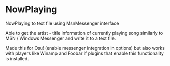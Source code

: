# NowPlaying
NowPlaying to text file using MsnMessenger interface

Able to get the artist - title information of currently playing song similarly to MSN / Windows Messenger
and write it to a text file.

Made this for Osu! (enable messenger integration in options) but also works with players like Winamp and Foobar
if plugins that enable this functionality is installed.
